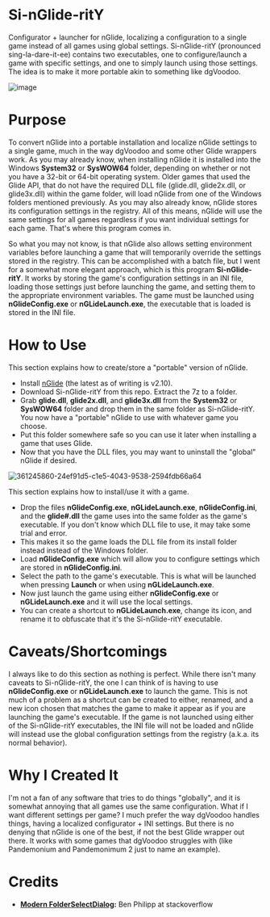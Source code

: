 # Si-nGlide-ritY
Configurator + launcher for nGlide, localizing a configuration to a single game instead of all games using global settings. Si-nGlide-ritY (pronounced sing-la-dare-it-ee) contains two executables, one to configure/launch a game with specific settings, and one to simply launch using those settings. The idea is to make it more portable akin to something like dgVoodoo.

![image](https://github.com/user-attachments/assets/0069ac57-1607-4d5d-8ebb-d5cd9d6e7971)

# Purpose
To convert nGlide into a portable installation and localize nGlide settings to a single game, much in the way dgVoodoo and some other Glide wrappers work. As you may already know, when installing nGlide it is installed into the Windows **System32** or **SysWOW64** folder, depending on whether or not you have a 32-bit or 64-bit operating system. Older games that used the Glide API, that do not have the required DLL file (glide.dll, glide2x.dll, or glide3x.dll) within the game folder, will load nGlide from one of the Windows folders mentioned previously. As you may also already know, nGlide stores its configuration settings in the registry. All of this means, nGlide will use the same settings for all games regardless if you want individual settings for each game. That's where this program comes in.

So what you may not know, is that nGlide also allows setting environment variables before launching a game that will temporarily override the settings stored in the registry. This can be accomplished with a batch file, but I went for a somewhat more elegant approach, which is this program **Si-nGlide-ritY**. It works by storing the game's configuration settings in an INI file, loading those settings just before launching the game, and setting them to the appropriate environment variables. The game must be launched using **nGlideConfig.exe** or **nGLideLaunch.exe**, the executable that is loaded is stored in the INI file.

# How to Use
This section explains how to create/store a "portable" version of nGlide.
- Install [nGlide](https://www.zeus-software.com/downloads/nglide) (the latest as of writing is v2.10).
- Download Si-nGlide-ritY from this repo. Extract the 7z to a folder.
- Grab **glide.dll**, **glide2x.dll**, and **glide3x.dll** from the **System32** or **SysWOW64** folder and drop them in the same folder as Si-nGlide-ritY. You now have a "portable" nGlide to use with whatever game you choose.
- Put this folder somewhere safe so you can use it later when installing a game that uses Glide.
- Now that you have the DLL files, you may want to uninstall the "global" nGlide if desired.

![361245860-24ef91d5-c1e5-4043-9538-2594fdb66a64](https://github.com/user-attachments/assets/2c5e7f0b-4172-4f05-9ccc-ab1cce720d72)

This section explains how to install/use it with a game.
- Drop the files **nGlideConfig.exe**, **nGLideLaunch.exe**, **nGlideConfig.ini**, and the **glide#.dll** the game uses into the same folder as the game's executable. If you don't know which DLL file to use, it may take some trial and error.
- This makes it so the game loads the DLL file from its install folder instead instead of the Windows folder.
- Load **nGlideConfig.exe** which will allow you to configure settings which are stored in **nGlideConfig.ini**.
- Select the path to the game's executable. This is what will be launched when pressing **Launch** or when using **nGLideLaunch.exe**.
- Now just launch the game using either **nGlideConfig.exe** or **nGLideLaunch.exe** and it will use the local settings.
- You can create a shortcut to **nGLideLaunch.exe**, change its icon, and rename it to obfuscate that it's the Si-nGlide-ritY executable.

# Caveats/Shortcomings
I always like to do this section as nothing is perfect. While there isn't many caveats to Si-nGlide-ritY, the one I can think of is having to use **nGlideConfig.exe** or **nGLideLaunch.exe** to launch the game. This is not much of a problem as a shortcut can be created to either, renamed, and a new icon chosen that matches the game to make it appear as if you are launching the game's executable. If the game is not launched using either of the Si-nGlide-ritY executables, the INI file will not be loaded and nGlide will instead use the global configuration settings from the registry (a.k.a. its normal behavior).

# Why I Created It
I'm not a fan of any software that tries to do things "globally", and it is somewhat annoying that all games use the same configuration. What if I want different settings per game? I much prefer the way dgVoodoo handles things, having a localized configurator + INI settings. But there is no denying that nGlide is one of the best, if not the best Glide wrapper out there. It works with some games that dgVoodoo struggles with (like Pandemonium and Pandemonimum 2 just to name an example).

# Credits
- **[Modern FolderSelectDialog](https://stackoverflow.com/questions/66823581/use-the-upgraded-folderbrowserdialog-vista-style-in-powershell):** Ben Philipp at stackoverflow
